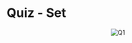 # Quiz - Set

<div align="center">

![Q1](https://user-images.githubusercontent.com/49478000/222881692-b1b54351-0064-403a-8930-1df7fe0cc175.png)

</div>
